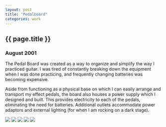 ```yaml
---
layout: post
title: "Pedalboard"
categories: work
---
```


<div id="description">
  <h2 class="project-metadata">{{ page.title }}</h2>
  <h3 class="project-metadata">August 2001</h3>
  <p>The Pedal Board was created as a way to organize and simplify the way I practiced guitar. I was tired of constantly breaking down the equipment when I was done practicing, and frequently changing batteries was becoming expensive.</p>
  <p>Aside from functioning as a physical base on which I can easily arrange and transport my effect pedals, the board also houses a power supply which I designed and built. This provides electricity to each of the pedals, eliminating the need for batteries. Additional outlets accommodate power adaptors and external lighting (for when I am rocking on a dark stage).</p>
</div>
<div id="media">
  <img src="../images/portfolio/pedalboard-0-525.jpg">
  <img src="../images/portfolio/pedalboard-1-525.jpg">
  <img src="../images/portfolio/pedalboard-2-525.jpg">
  <img src="../images/portfolio/pedalboard-3-525.jpg">
  <img src="../images/portfolio/pedalboard-4-525.jpg">
</div>
